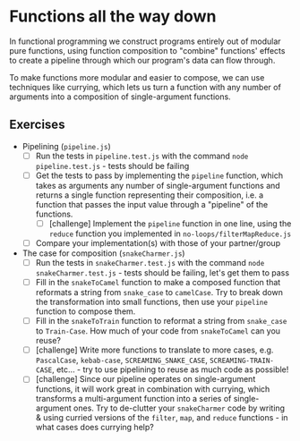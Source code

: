 # Functions all the way down

In functional programming we construct programs entirely out of modular pure functions, using function composition to "combine" functions' effects to create a pipeline through which our program's data can flow through.

To make functions more modular and easier to compose, we can use techniques like currying, which lets us turn a function with any number of arguments into a composition of single-argument functions.

## Exercises

- Pipelining (`pipeline.js`)
  - [ ] Run the tests in `pipeline.test.js` with the command `node pipeline.test.js` - tests should be failing
  - [ ] Get the tests to pass by implementing the `pipeline` function, which takes as arguments any number of single-argument functions and returns a single function representing their composition, i.e. a function that passes the input value through a "pipeline" of the functions.
    - [ ] [challenge] Implement the `pipeline` function in one line, using the `reduce` function you implemented in `no-loops/filterMapReduce.js`
  - [ ] Compare your implementation(s) with those of your partner/group

- The case for composition (`snakeCharmer.js`)
  - [ ] Run the tests in `snakeCharmer.test.js` with the command `node snakeCharmer.test.js` - tests should be failing, let's get them to pass
  - [ ] Fill in the `snakeToCamel` function to make a composed function that reformats a string from `snake_case` to `camelCase`. Try to break down the transformation into small functions, then use your `pipeline` function to compose them.
  - [ ] Fill in the `snakeToTrain` function to reformat a string from `snake_case` to `Train-Case`. How much of your code from `snakeToCamel` can you reuse?
  - [ ] [challenge] Write more functions to translate to more cases, e.g. `PascalCase`, `kebab-case`, `SCREAMING_SNAKE_CASE`, `SCREAMING-TRAIN-CASE`, etc... - try to use pipelining to reuse as much code as possible!
  - [ ] [challenge] Since our pipeline operates on single-argument functions, it will work great in combination with currying, which transforms a multi-argument function into a series of single-argument ones. Try to de-clutter your `snakeCharmer` code by writing & using curried versions of the `filter`, `map`, and `reduce` functions - in what cases does currying help?
